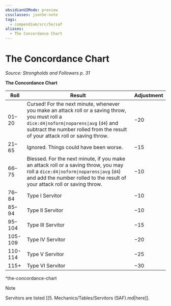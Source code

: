 ```yaml
---
obsidianUIMode: preview
cssclasses: json5e-note
tags:
  - compendium/src/5e/saf
aliases:
  - The Concordance Chart
---
```

# The Concordance Chart
*Source: Strongholds and Followers p. 31* 

**The Concordance Chart**

| Roll | Result | Adjustment |
|------|--------|------------|
| 01–20 | Cursed! For the next minute, whenever you make an attack roll or a saving throw, you must roll a `dice:d4\|noform\|noparens\|avg` (`d4`) and subtract the number rolled from the result of your attack roll or saving throw. | −20 |
| 21–65 | Ignored. Things could have been worse. | −15 |
| 66–75 | Blessed. For the next minute, if you make an attack roll or a saving throw, you may roll a `dice:d4\|noform\|noparens\|avg` (`d4`) and add the number rolled to the result of your attack roll or saving throw. | −10 |
| 76–84 | Type I Servitor | −10 |
| 85–94 | Type II Servitor | −10 |
| 95–104 | Type III Servitor | −15 |
| 105-109 | Type IV Servitor | −20 |
| 110-114 | Type V Servitor | −25 |
| 115+ | Type VI Servitor | −30 |
^the-concordance-chart

> [!note]
> Servitors are listed [[5. Mechanics/Tables/Servitors (SAF).md\|here]].
